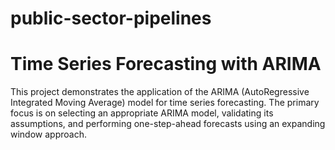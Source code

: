 # public-sector-pipelines

# Time Series Forecasting with ARIMA
This project demonstrates the application of the ARIMA (AutoRegressive Integrated Moving Average) model for time series forecasting. The primary focus is on selecting an appropriate ARIMA model, validating its assumptions, and performing one-step-ahead forecasts using an expanding window approach.